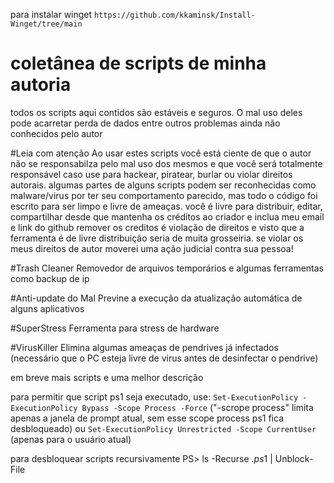 para instalar winget
```https://github.com/kkaminsk/Install-Winget/tree/main```


# coletânea de scripts de minha autoria

todos os scripts aqui contidos são estáveis e seguros.
O mal uso deles pode acarretar perda de dados entre outros problemas ainda não conhecidos pelo autor

#Leia com atenção
Ao usar estes scripts você está ciente de que o autor não se responsabilza pelo mal uso dos mesmos
e que você será totalmente responsável caso use para hackear, piratear, burlar ou violar direitos autorais.
algumas partes de alguns scripts podem ser reconhecidas como malware/virus por ter seu comportamento parecido,
mas todo o código foi escrito para ser limpo e livre de ameaças.
você é livre para distribuir, editar, compartilhar desde que mantenha os créditos ao criador e inclua meu email e link do github
remover os creditos é violação de direitos e visto que a ferramenta é de livre distribuição seria de muita grosseiria.
se violar os meus direitos de autor moverei uma ação judicial contra sua pessoa!

#Trash Cleaner
Removedor de arquivos temporários
e algumas ferramentas como backup de ip

#Anti-update do Mal
Previne a execução da atualização automática de alguns aplicativos

#SuperStress
Ferramenta para stress de hardware

#VirusKiller
Elimina algumas ameaças de pendrives já infectados
(necessário que o PC esteja livre de virus antes de desinfectar o pendrive)

em breve mais scripts e uma melhor descrição


para permitir que script ps1 seja executado, use:
```Set-ExecutionPolicy -ExecutionPolicy Bypass -Scope Process -Force```
("-scrope process" limita apenas a janela de prompt atual, sem esse scope process ps1 fica desbloqueado)
ou
```Set-ExecutionPolicy Unrestricted -Scope CurrentUser```
(apenas para o usuário atual)


para desbloquear scripts recursivamente
PS> ls -Recurse *.ps*1 | Unblock-File

